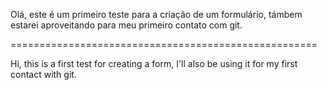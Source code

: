 Olá, este é um primeiro teste para a criação de um formulário, támbem estarei aproveitando para meu primeiro contato com git.

=====================================================

Hi, this is a first test for creating a form, I'll also be using it for my first contact with git.
